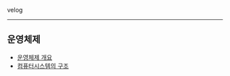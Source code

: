 velog

---

## 운영체제

- [운영체제 개요](./Operating-System/운영체제%20개요.md)
- [컴퓨터시스템의 구조](./Operating-System/컴퓨터시스템의%20구조.md)

